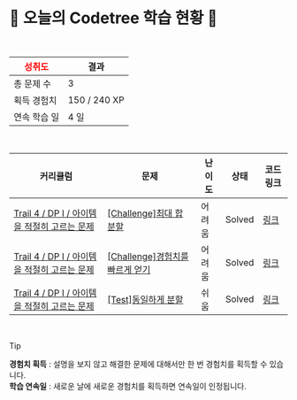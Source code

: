# 🌲 오늘의 Codetree 학습 현황 🌲

<br />

| <span style="color:red;display:block;text-align:center;"> **성취도**</span> | 결과 |
|---|---|
| 총 문제 수 | 3 |
| 획득 경험치 | 150 / 240 XP |
| 연속 학습 일 | 4 일 |

<br />

|커리큘럼|문제|난이도|상태|코드 링크|
|---|---|---|---|---|
|[Trail 4 / DP I / 아이템을 적절히 고르는 문제](https://www.codetree.ai/trail-info/intermediate-low/)|[[Challenge]최대 합 분할](https://www.codetree.ai/trails/complete/curated-cards/challenge-maximum-sum-partition/)|어려움|Solved|[링크](https://github.com/zziru95/codetree-TILs/blob/main/250206/%EC%B5%9C%EB%8C%80%20%ED%95%A9%20%EB%B6%84%ED%95%A0/maximum-sum-partition.java)|
|[Trail 4 / DP I / 아이템을 적절히 고르는 문제](https://www.codetree.ai/trail-info/intermediate-low/)|[[Challenge]경험치를 빠르게 얻기](https://www.codetree.ai/trails/complete/curated-cards/challenge-gain-exp-quickly/)|어려움|Solved|[링크](https://github.com/zziru95/codetree-TILs/blob/main/250206/%EA%B2%BD%ED%97%98%EC%B9%98%EB%A5%BC%20%EB%B9%A0%EB%A5%B4%EA%B2%8C%20%EC%96%BB%EA%B8%B0/gain-exp-quickly.java)|
|[Trail 4 / DP I / 아이템을 적절히 고르는 문제](https://www.codetree.ai/trail-info/intermediate-low/)|[[Test]동일하게 분할](https://www.codetree.ai/trails/complete/curated-cards/test-equal-partition/)|쉬움|Solved|[링크](https://github.com/zziru95/codetree-TILs/blob/main/250206/%EB%8F%99%EC%9D%BC%ED%95%98%EA%B2%8C%20%EB%B6%84%ED%95%A0/equal-partition.java)|


<br />

> [!TIP]
> **경험치 획득** : 설명을 보지 않고 해결한 문제에 대해서만 한 번 경험치를 획득할 수 있습니다.  
> **학습 연속일** : 새로운 날에 새로운 경험치를 획득하면 연속일이 인정됩니다.

